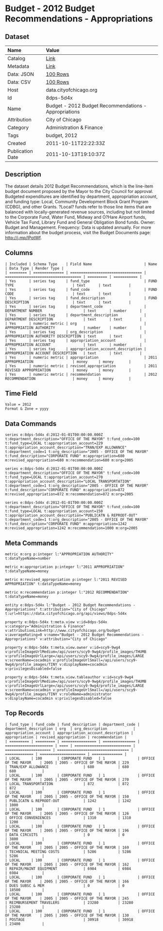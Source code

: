 # Budget - 2012 Budget Recommendations - Appropriations

## Dataset

| Name | Value |
| :--- | :---- |
| Catalog | [Link](https://catalog.data.gov/dataset/budget-2012-budget-recommendations-appropriations-59d7b) |
| Metadata | [Link](https://data.cityofchicago.org/api/views/8dps-5d4x) |
| Data: JSON | [100 Rows](https://data.cityofchicago.org/api/views/8dps-5d4x/rows.json?max_rows=100) |
| Data: CSV | [100 Rows](https://data.cityofchicago.org/api/views/8dps-5d4x/rows.csv?max_rows=100) |
| Host | data.cityofchicago.org |
| Id | 8dps-5d4x |
| Name | Budget - 2012 Budget Recommendations - Appropriations |
| Attribution | City of Chicago |
| Category | Administration & Finance |
| Tags | budget, 2012 |
| Created | 2011-10-11T22:22:33Z |
| Publication Date | 2011-10-13T19:10:37Z |

## Description

The dataset details 2012 Budget Recommendations, which is the line-item budget document proposed by the Mayor to the City Council for approval. Budgeted expenditures are identified by department, appropriation account, and funding type: Local, Community Development Block Grant Program (CDBG), and other Grants. ?Local? funds refer to those line items that are balanced with locally-generated revenue sources, including but not limited to the Corporate Fund, Water Fund, Midway and O?Hare Airport funds, Vehicle Tax Fund, Library Fund and General Obligation Bond funds. Owner: Budget and Management. Frequency: Data is updated annually. For more information about the budget process, visit the Budget Documents page: http://j.mp/lPotWf.

## Columns

```ls
| Included | Schema Type    | Field Name                        | Name                                | Data Type | Render Type |
| ======== | ============== | ================================= | =================================== | ========= | =========== |
| Yes      | series tag     | fund_type                         | FUND TYPE                           | text      | text        |
| Yes      | series tag     | fund_code                         | FUND CODE                           | text      | text        |
| Yes      | series tag     | fund_description                  | FUND DESCRIPTION                    | text      | text        |
| Yes      | series tag     | department_code                   | DEPARTMENT NUMBER                   | text      | number      |
| Yes      | series tag     | department_description            | DEPARTMENT DESCRIPTION              | text      | text        |
| Yes      | numeric metric | org                               | APPROPRIATION AUTHORITY             | number    | number      |
| Yes      | series tag     | org_description                   | APPROPRIATION AUTHORITY DESCRIPTION | text      | text        |
| Yes      | series tag     | appropriation_account             | APPROPRIATION ACCOUNT               | text      | number      |
| Yes      | series tag     | appropriation_account_description | APPROPRIATION ACCOUNT DESCRIPTION   | text      | text        |
| Yes      | numeric metric | appropriation                     | 2011 APPROPRIATION                  | money     | money       |
| Yes      | numeric metric | revised_appropriation             | 2011 REVISED APPROPRIATION          | money     | money       |
| Yes      | numeric metric | recommendation                    | 2012 RECOMMENDATION                 | money     | money       |
```

## Time Field

```ls
Value = 2012
Format & Zone = yyyy
```

## Data Commands

```ls
series e:8dps-5d4x d:2012-01-01T00:00:00.000Z t:department_description="OFFICE OF THE MAYOR" t:fund_code=100 t:fund_type=LOCAL t:appropriation_account=229 t:appropriation_account_description="TRAN/EXP ALLOWANCE" t:department_code=1 t:org_description="2005 - OFFICE OF THE MAYOR" t:fund_description="CORPORATE FUND" m:appropriation=680 m:revised_appropriation=680 m:recommendation=680 m:org=2005

series e:8dps-5d4x d:2012-01-01T00:00:00.000Z t:department_description="OFFICE OF THE MAYOR" t:fund_code=100 t:fund_type=LOCAL t:appropriation_account=270 t:appropriation_account_description="LOCAL TRANSPORTATION" t:department_code=1 t:org_description="2005 - OFFICE OF THE MAYOR" t:fund_description="CORPORATE FUND" m:appropriation=872 m:revised_appropriation=872 m:recommendation=872 m:org=2005

series e:8dps-5d4x d:2012-01-01T00:00:00.000Z t:department_description="OFFICE OF THE MAYOR" t:fund_code=100 t:fund_type=LOCAL t:appropriation_account=150 t:appropriation_account_description="PUBLICATN & REPRODT-OUT" t:department_code=1 t:org_description="2005 - OFFICE OF THE MAYOR" t:fund_description="CORPORATE FUND" m:appropriation=1242 m:revised_appropriation=1242 m:recommendation=1000 m:org=2005
```

## Meta Commands

```ls
metric m:org p:integer l:"APPROPRIATION AUTHORITY" t:dataTypeName=number

metric m:appropriation p:integer l:"2011 APPROPRIATION" t:dataTypeName=money

metric m:revised_appropriation p:integer l:"2011 REVISED APPROPRIATION" t:dataTypeName=money

metric m:recommendation p:integer l:"2012 RECOMMENDATION" t:dataTypeName=money

entity e:8dps-5d4x l:"Budget - 2012 Budget Recommendations - Appropriations" t:attribution="City of Chicago" t:url=https://data.cityofchicago.org/api/views/8dps-5d4x

property e:8dps-5d4x t:meta.view v:id=8dps-5d4x v:category="Administration & Finance" v:attributionLink=http://www.cityofchicago.org/budget v:averageRating=0 v:name="Budget - 2012 Budget Recommendations - Appropriations" v:attribution="City of Chicago"

property e:8dps-5d4x t:meta.view.owner v:id=scy9-9wg4 v:profileImageUrlMedium=/api/users/scy9-9wg4/profile_images/THUMB v:profileImageUrlLarge=/api/users/scy9-9wg4/profile_images/LARGE v:screenName=cocadmin v:profileImageUrlSmall=/api/users/scy9-9wg4/profile_images/TINY v:displayName=cocadmin v:privilegesDisabled=false

property e:8dps-5d4x t:meta.view.tableauthor v:id=scy9-9wg4 v:profileImageUrlMedium=/api/users/scy9-9wg4/profile_images/THUMB v:profileImageUrlLarge=/api/users/scy9-9wg4/profile_images/LARGE v:screenName=cocadmin v:profileImageUrlSmall=/api/users/scy9-9wg4/profile_images/TINY v:roleName=administrator v:displayName=cocadmin v:privilegesDisabled=false
```

## Top Records

```ls
| fund_type | fund_code | fund_description | department_code | department_description | org  | org_description            | appropriation_account | appropriation_account_description | appropriation | revised_appropriation | recommendation | 
| ========= | ========= | ================ | =============== | ====================== | ==== | ========================== | ===================== | ================================= | ============= | ===================== | ============== | 
| LOCAL     | 100       | CORPORATE FUND   | 1               | OFFICE OF THE MAYOR    | 2005 | 2005 - OFFICE OF THE MAYOR | 229                   | TRAN/EXP ALLOWANCE                | 680           | 680                   | 680            | 
| LOCAL     | 100       | CORPORATE FUND   | 1               | OFFICE OF THE MAYOR    | 2005 | 2005 - OFFICE OF THE MAYOR | 270                   | LOCAL TRANSPORTATION              | 872           | 872                   | 872            | 
| LOCAL     | 100       | CORPORATE FUND   | 1               | OFFICE OF THE MAYOR    | 2005 | 2005 - OFFICE OF THE MAYOR | 150                   | PUBLICATN & REPRODT-OUT           | 1242          | 1242                  | 1000           | 
| LOCAL     | 100       | CORPORATE FUND   | 1               | OFFICE OF THE MAYOR    | 2005 | 2005 - OFFICE OF THE MAYOR | 126                   | OFFICE CONVENIENCES               | 1310          | 1310                  | 1200           | 
| LOCAL     | 100       | CORPORATE FUND   | 1               | OFFICE OF THE MAYOR    | 2005 | 2005 - OFFICE OF THE MAYOR | 196                   | DATA CIRCUITS                     | 0             | 0                     | 3800           | 
| LOCAL     | 100       | CORPORATE FUND   | 1               | OFFICE OF THE MAYOR    | 2005 | 2005 - OFFICE OF THE MAYOR | 169                   | TECHNICAL MEETING COSTS           | 5286          | 5286                  | 5286           | 
| LOCAL     | 100       | CORPORATE FUND   | 1               | OFFICE OF THE MAYOR    | 2005 | 2005 - OFFICE OF THE MAYOR | 162                   | REPAIR/MAINT EQUIPMENT            | 6984          | 6984                  | 6984           | 
| LOCAL     | 100       | CORPORATE FUND   | 1               | OFFICE OF THE MAYOR    | 2005 | 2005 - OFFICE OF THE MAYOR | 166                   | DUES SUBSC & MEM                  | 0             | 0                     | 18500          | 
| LOCAL     | 100       | CORPORATE FUND   | 1               | OFFICE OF THE MAYOR    | 2005 | 2005 - OFFICE OF THE MAYOR | 245                   | REIMBURSEMENT TRAVELERS           | 23280         | 23280                 | 23280          | 
| LOCAL     | 100       | CORPORATE FUND   | 1               | OFFICE OF THE MAYOR    | 2005 | 2005 - OFFICE OF THE MAYOR | 130                   | POSTAGE                           | 30918         | 30918                 | 23400          | 
```